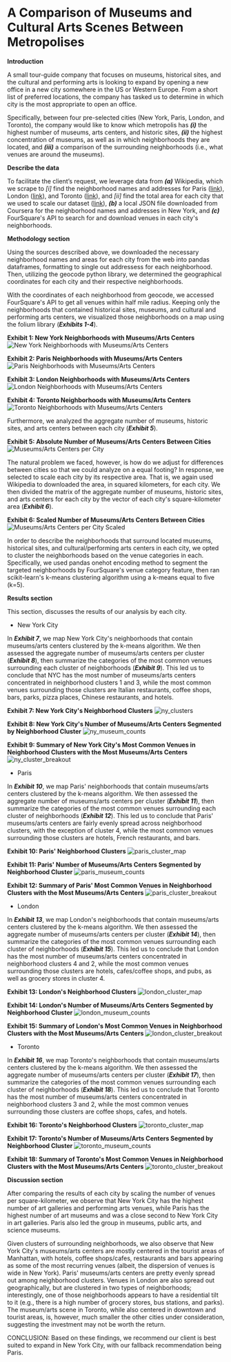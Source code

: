 # A Comparison of Museums and Cultural Arts Scenes Between Metropolises


**Introduction**

A small tour-guide company that focuses on museums, historical sites, and the cultural and performing arts is looking to expand by opening a new office in a new city somewhere in the US or Western Europe. From a short list of preferred locations, the company has tasked us to determine in which city is the most appropriate to open an office.

Specifically, between four pre-selected cities (New York, Paris, London, and Toronto), the company would like to know which metropolis has ***(i)*** the highest number of museums, arts centers, and historic sites, ***(ii)*** the highest concentration of museums, as well as in which neighborhoods they are located, and ***(iii)*** a comparison of the surrounding neighborhoods (i.e., what venues are around the museums).


**Describe the data**

To facilitate the client’s request, we leverage data from ***(a)*** Wikipedia, which we scrape to *[i]* find the neighborhood names and addresses for Paris ([link](https://en.wikipedia.org/wiki/Arrondissements_of_Paris)), London ([link](https://en.wikipedia.org/wiki/List_of_areas_of_London)), and Toronto ([link](https://en.wikipedia.org/wiki/List_of_postal_codes_of_Canada:_M)), and *[ii]* find the total area for each city that we used to scale our dataset ([link](https://en.wikipedia.org/wiki/List_of_largest_cities)), ***(b)*** a local JSON file downloaded from Coursera for the neighborhood names and addresses in New York, and ***(c)*** FourSquare's API to search for and download venues in each city's neighborhoods.


**Methodology section**

Using the sources described above, we downloaded the necessary neighborhood names and areas for each city from the web into pandas dataframes, formatting to single out addressess for each neighborhood. Then, utilizing the geocode python library, we determined the geographical coordinates for each city and their respective neighborhoods. 

With the coordinates of each neighborhood from geocode, we accessed FourSquare's API to get all venues within half mile radius. Keeping only the neighborhoods that contained historical sites, museums, and cultural and performing arts centers, we visualized those neighborhoods on a map using the folium library (***Exhibits 1-4***).

**Exhibit 1: New York Neighborhoods with Museums/Arts Centers**
![New York Neighborhoods with Museums/Arts Centers](Images/nyc_hoods_museums.png)

**Exhibit 2: Paris Neighborhoods with Museums/Arts Centers**
![Paris Neighborhoods with Museums/Arts Centers](Images/paris_hoods_museums.png)

**Exhibit 3: London Neighborhoods with Museums/Arts Centers**
![London Neighborhoods with Museums/Arts Centers](Images/london_hoods_museums.png)

**Exhibit 4: Toronto Neighborhoods with Museums/Arts Centers**
![Toronto Neighborhoods with Museums/Arts Centers](Images/toronto_hoods_museums.png)

Furthermore, we analyzed the aggregate number of museums, historic sites, and arts centers between each city (***Exhibit 5***). 

**Exhibit 5: Absolute Number of Museums/Arts Centers Between Cities**
![Museums/Arts Centers per City](Images/unscaled_count.png)

The natural problem we faced, however, is how do we adjust for differences between cities so that we could analyze on a equal footing? In response, we selected to scale each city by its respective area. That is, we again used Wikipedia to downloaded the area, in squared kilometers, for each city. We then divided the matrix of the aggregate number of museums, historic sites, and arts centers for each city by the vector of each city's square-kilometer area (***Exhibit 6***).

**Exhibit 6: Scaled Number of Museums/Arts Centers Between Cities**
![Museums/Arts Centers per City Scaled](Images/scaled_count.png)

In order to describe the neighborhoods that surround located museums, historical sites, and cultural/performing arts centers in each city, we opted to cluster the neighborhoods based on the venue categories in each. Specifically, we used pandas onehot encoding method to segment the targeted neighborhoods by FourSquare's venue category feature, then ran scikit-learn's k-means clustering algorithm using a k-means equal to five (k=5).


**Results section**

This section, discusses the results of our analysis by each city. 

- New York City

In ***Exhibit 7***, we map New York City's neighborhoods that contain museums/arts centers clustered by the k-means algorithm. We then assessed the aggregate number of museums/arts centers per cluster (***Exhibit 8***), then summarize the categories of the most common venues surrounding each cluster of neighborhoods (***Exhibit 9***). This led us to conclude that NYC has the most number of museums/arts centers concentrated in neighborhood clusters 1 and 3, while the most common venues surrounding those clusters are Italian restaurants, coffee shops, bars, parks, pizza places, Chinese restaurants, and hotels.

**Exhibit 7: New York City's Neighborhood Clusters**
![ny_clusters](Images/ny_clustered_map.png)

**Exhibit 8: New York City's Number of Museums/Arts Centers Segmented by Neighborhood Cluster**
![ny_museum_counts](Images/ny_cluster_count.png)

**Exhibit 9: Summary of New York City's Most Common Venues in Neighborhood Clusters with the Most Museums/Arts Centers**
![ny_cluster_breakout](Images/ny_cluster_breakout.png)


- Paris

In ***Exhibit 10***, we map Paris' neighborhoods that contain museums/arts centers clustered by the k-means algorithm. We then assessed the aggregate number of museums/arts centers per cluster (***Exhibit 11***), then summarize the categories of the most common venues surrounding each cluster of neighborhoods (***Exhibit 12***). This led us to conclude that Paris' museums/arts centers are fairly evenly spread across neighborhood clusters, with the exception of cluster 4, while the most common venues surrounding those clusters are hotels, French restaurants, and bars.

**Exhibit 10: Paris' Neighborhood Clusters**
![paris_cluster_map](Images/paris_clustered_map.png)

**Exhibit 11: Paris' Number of Museums/Arts Centers Segmented by Neighborhood Cluster**
![paris_museum_counts](Images/paris_cluster_count.png)

**Exhibit 12: Summary of Paris' Most Common Venues in Neighborhood Clusters with the Most Museums/Arts Centers**
![paris_cluster_breakout](Images/paris_cluster_breakout.png)


- London

In ***Exhibit 13***, we map London's neighborhoods that contain museums/arts centers clustered by the k-means algorithm. We then assessed the aggregate number of museums/arts centers per cluster (***Exhibit 14***), then summarize the categories of the most common venues surrounding each cluster of neighborhoods (***Exhibit 15***). This led us to conclude that London has the most number of museums/arts centers concentrated in neighborhood clusters 4 and 2, while the most common venues surrounding those clusters are hotels, cafes/coffee shops, and pubs, as well as grocery stores in cluster 4.

**Exhibit 13: London's Neighborhood Clusters**
![london_cluster_map](Images/london_clustered_map.png)

**Exhibit 14: London's Number of Museums/Arts Centers Segmented by Neighborhood Cluster**
![london_museum_counts](Images/london_cluster_count.png)

**Exhibit 15: Summary of London's Most Common Venues in Neighborhood Clusters with the Most Museums/Arts Centers**
![london_cluster_breakout](Images/london_cluster_breakout.png)


- Toronto

In ***Exhibit 16***, we map Toronto's neighborhoods that contain museums/arts centers clustered by the k-means algorithm. We then assessed the aggregate number of museums/arts centers per cluster (***Exhibit 17***), then summarize the categories of the most common venues surrounding each cluster of neighborhoods (***Exhibit 18***). This led us to conclude that Toronto has the most number of museums/arts centers concentrated in neighborhood clusters 3 and 2, while the most common venues surrounding those clusters are coffee shops, cafes, and hotels.

**Exhibit 16: Toronto's Neighborhood Clusters**
![toronto_cluster_map](Images/toronto_clustered_map.png)

**Exhibit 17: Toronto's Number of Museums/Arts Centers Segmented by Neighborhood Cluster**
![toronto_museum_counts](Images/toronto_cluster_count.png)

**Exhibit 18: Summary of Toronto's Most Common Venues in Neighborhood Clusters with the Most Museums/Arts Centers**
![toronto_cluster_breakout](Images/toronto_cluster_breakout.png)



**Discussion section**

After comparing the results of each city by scaling the number of venues per square-kilometer, we observe that New York City has the highest number of art galleries and performing arts venues, while Paris has the highest number of art museums and was a close second to New York City in art galleries. Paris also led the group in museums, public arts, and science museums.

Given clusters of surrounding neighborhoods, we also observe that New York City's museums/arts centers are mostly centered in the tourist areas of Manhattan, with hotels, coffee shops/cafes, restaurants and bars appearing as some of the most recurring venues (albeit, the dispersion of venues is wide in New York). Paris' museums/arts centers are pretty evenly spread out among neighborhood clusters. Venues in London are also spread out geographically, but are clustered in two types of neighborhoods; interestingly, one of those neighborhoods appears to have a residential tilt to it (e.g., there is a high number of grocery stores, bus stations, and parks). The museum/arts scene in Toronto, while also centered in downtown and tourist areas, is, however, much smaller the other cities under consideration, suggesting the investment may not be worth the return. 

CONCLUSION: Based on these findings, we recommend our client is best suited to expand in New York City, with our fallback recommendation being Paris.

